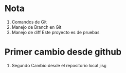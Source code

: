 # Nota

1. Comandos de Git
2. Manejo de Branch en Git
3. Manejo de diff
Este proyecto es de pruebas

# Primer cambio desde github

1. Segundo Cambio desde el repositorio local jisg